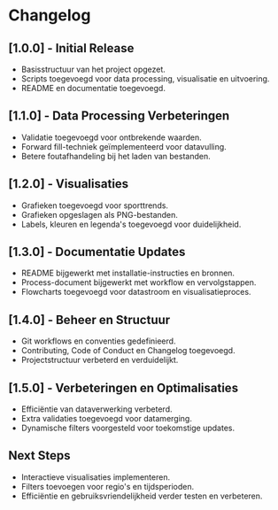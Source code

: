 # Changelog

## [1.0.0] - Initial Release
- Basisstructuur van het project opgezet.
- Scripts toegevoegd voor data processing, visualisatie en uitvoering.
- README en documentatie toegevoegd.

## [1.1.0] - Data Processing Verbeteringen
- Validatie toegevoegd voor ontbrekende waarden.
- Forward fill-techniek geïmplementeerd voor datavulling.
- Betere foutafhandeling bij het laden van bestanden.

## [1.2.0] - Visualisaties
- Grafieken toegevoegd voor sporttrends.
- Grafieken opgeslagen als PNG-bestanden.
- Labels, kleuren en legenda's toegevoegd voor duidelijkheid.

## [1.3.0] - Documentatie Updates
- README bijgewerkt met installatie-instructies en bronnen.
- Process-document bijgewerkt met workflow en vervolgstappen.
- Flowcharts toegevoegd voor datastroom en visualisatieproces.

## [1.4.0] - Beheer en Structuur
- Git workflows en conventies gedefinieerd.
- Contributing, Code of Conduct en Changelog toegevoegd.
- Projectstructuur verbeterd en verduidelijkt.

## [1.5.0] - Verbeteringen en Optimalisaties
- Efficiëntie van dataverwerking verbeterd.
- Extra validaties toegevoegd voor datamerging.
- Dynamische filters voorgesteld voor toekomstige updates.

## Next Steps
- Interactieve visualisaties implementeren.
- Filters toevoegen voor regio's en tijdsperioden.
- Efficiëntie en gebruiksvriendelijkheid verder testen en verbeteren.

